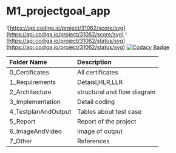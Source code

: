 # M1_projectgoal_app

![https://api.codiga.io/project/31062/score/svg](https://api.codiga.io/project/31062/score/svg)
![https://api.codiga.io/project/31062/status/svg](https://api.codiga.io/project/31062/status/svg)
[![Codacy Badge](https://app.codacy.com/project/badge/Grade/78bbfa24ae134c75ac08ef20a521a74f)](https://www.codacy.com/gh/saicharanpatel/M1_projectgoal_app/dashboard?utm_source=github.com&amp;utm_medium=referral&amp;utm_content=saicharanpatel/M1_projectgoal_app&amp;utm_campaign=Badge_Grade)

|Folder Name|Description|
|:----|:----------------------|
|0_Certificates|All certificates|
|1_Requirements|Detaisl,HLR,LLR|
|2_Architecture|structural and flow diagram|
|3_Implementation|Detail coding|
|4_TestplanAndOutput|Tables about test case|
|5_Report|Report of the project|
|6_ImageAndVideo|Image of output|
|7_Other|References|